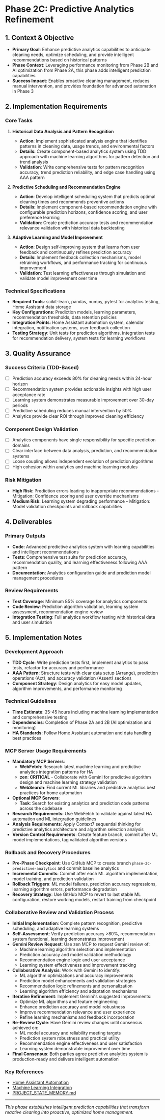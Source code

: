 # Phase 2C: Predictive Analytics Refinement

## 1. Context & Objective
- **Primary Goal**: Enhance predictive analytics capabilities to anticipate cleaning needs, optimize scheduling, and provide intelligent recommendations based on historical patterns
- **Phase Context**: Leveraging performance monitoring from Phase 2B and AI optimization from Phase 2A, this phase adds intelligent prediction capabilities
- **Success Impact**: Enables proactive cleaning management, reduces manual intervention, and provides foundation for advanced automation in Phase 3

## 2. Implementation Requirements

### Core Tasks
1. **Historical Data Analysis and Pattern Recognition**
   - **Action**: Implement sophisticated analysis engine that identifies patterns in cleaning data, usage trends, and environmental factors
   - **Details**: Create component-based analytics system using TDD approach with machine learning algorithms for pattern detection and trend analysis
   - **Validation**: Write comprehensive tests for pattern recognition accuracy, trend prediction reliability, and edge case handling using AAA pattern

2. **Predictive Scheduling and Recommendation Engine**
   - **Action**: Develop intelligent scheduling system that predicts optimal cleaning times and recommends preventive actions
   - **Details**: Implement component-based recommendation engine with configurable prediction horizons, confidence scoring, and user preference learning
   - **Validation**: Create prediction accuracy tests and recommendation relevance validation with historical data backtesting

3. **Adaptive Learning and Model Improvement**
   - **Action**: Design self-improving system that learns from user feedback and continuously refines prediction accuracy
   - **Details**: Implement feedback collection mechanisms, model retraining workflows, and performance tracking for continuous improvement
   - **Validation**: Test learning effectiveness through simulation and validate model improvement over time

### Technical Specifications
- **Required Tools**: scikit-learn, pandas, numpy, pytest for analytics testing, Home Assistant data storage
- **Key Configurations**: Prediction models, learning parameters, recommendation thresholds, data retention policies
- **Integration Points**: Home Assistant automation system, calendar integration, notification systems, user feedback collection
- **Testing Strategy**: Unit tests for prediction algorithms, integration tests for recommendation delivery, system tests for learning workflows

## 3. Quality Assurance

### Success Criteria (TDD-Based)
- [ ] Prediction accuracy exceeds 80% for cleaning needs within 24-hour horizon
- [ ] Recommendation system provides actionable insights with high user acceptance rate
- [ ] Learning system demonstrates measurable improvement over 30-day periods
- [ ] Predictive scheduling reduces manual intervention by 50%
- [ ] Analytics provide clear ROI through improved cleaning efficiency

### Component Design Validation
- [ ] Analytics components have single responsibility for specific prediction domains
- [ ] Clear interface between data analysis, prediction, and recommendation systems
- [ ] Loose coupling allows independent evolution of prediction algorithms
- [ ] High cohesion within analytics and machine learning modules

### Risk Mitigation
- **High Risk**: Prediction errors leading to inappropriate recommendations - Mitigation: Confidence scoring and user override mechanisms
- **Medium Risk**: Learning system degrading performance - Mitigation: Model validation checkpoints and rollback capabilities

## 4. Deliverables

### Primary Outputs
- **Code**: Advanced predictive analytics system with learning capabilities and intelligent recommendations
- **Tests**: Comprehensive test suite for prediction accuracy, recommendation quality, and learning effectiveness following AAA pattern
- **Documentation**: Analytics configuration guide and prediction model management procedures

### Review Requirements
- **Test Coverage**: Minimum 85% coverage for analytics components
- **Code Review**: Prediction algorithm validation, learning system assessment, recommendation engine review
- **Integration Testing**: Full analytics workflow testing with historical data and user simulation

## 5. Implementation Notes

### Development Approach
- **TDD Cycle**: Write prediction tests first, implement analytics to pass tests, refactor for accuracy and performance
- **AAA Pattern**: Structure tests with clear data setup (Arrange), prediction operations (Act), and accuracy validation (Assert) sections
- **Component Strategy**: Design analytics for easy model updates, algorithm improvements, and performance monitoring

### Technical Guidelines
- **Time Estimate**: 35-45 hours including machine learning implementation and comprehensive testing
- **Dependencies**: Completion of Phase 2A and 2B (AI optimization and monitoring)
- **HA Standards**: Follow Home Assistant automation and data handling best practices

### MCP Server Usage Requirements
- **Mandatory MCP Servers**: 
  - **WebFetch**: Research latest machine learning and predictive analytics integration patterns for HA
  - **zen**: **CRITICAL** - Collaborate with Gemini for predictive algorithm design and machine learning strategy validation
  - **WebSearch**: Find current ML libraries and predictive analytics best practices for home automation
- **Optional MCP Servers**:
  - **Task**: Search for existing analytics and prediction code patterns across the codebase
- **Research Requirements**: Use WebFetch to validate against latest HA automation and ML integration guidelines
- **Analysis Requirements**: Apply Context7 sequential thinking for predictive analytics architecture and algorithm selection analysis
- **Version Control Requirements**: Create feature branch, commit after ML model implementations, tag validated algorithm versions

### Rollback and Recovery Procedures
- **Pre-Phase Checkpoint**: Use GitHub MCP to create branch `phase-2c-predictive-analytics` and commit baseline analytics
- **Incremental Commits**: Commit after each ML algorithm implementation, model training, and prediction validation
- **Rollback Triggers**: ML model failures, prediction accuracy regressions, learning algorithm errors, performance degradation
- **Recovery Strategy**: Use GitHub MCP to revert to last stable ML configuration, restore working models, restart training from checkpoint

### Collaborative Review and Validation Process
- **Initial Implementation**: Complete pattern recognition, predictive scheduling, and adaptive learning systems
- **Self-Assessment**: Verify prediction accuracy >80%, recommendation system functional, learning demonstrates improvement
- **Gemini Review Request**: Use zen MCP to request Gemini review of:
  - Machine learning algorithm selection and implementation
  - Prediction accuracy and model validation methodology
  - Recommendation engine logic and user acceptance
  - Learning system effectiveness and improvement tracking
- **Collaborative Analysis**: Work with Gemini to identify:
  - ML algorithm optimizations and accuracy improvements
  - Prediction model enhancements and validation strategies
  - Recommendation logic refinements and personalization
  - Learning algorithm efficiency and adaptation mechanisms
- **Iterative Refinement**: Implement Gemini's suggested improvements:
  - Optimize ML algorithms and feature engineering
  - Enhance prediction accuracy and model robustness
  - Improve recommendation relevance and user experience
  - Refine learning mechanisms and feedback incorporation
- **Re-Review Cycle**: Have Gemini review changes until consensus achieved on:
  - ML model accuracy and reliability meeting targets
  - Prediction system robustness and practical utility
  - Recommendation engine effectiveness and user satisfaction
  - Learning system demonstrable improvement over time
- **Final Consensus**: Both parties agree predictive analytics system is production-ready and delivers intelligent automation

### Key References
- [Home Assistant Automation](https://www.home-assistant.io/docs/automation/)
- [Machine Learning Integration](https://developers.home-assistant.io/docs/core/platform/)
- [PROJECT_STATE_MEMORY.md](../PROJECT_STATE_MEMORY.md)

---
*This phase establishes intelligent prediction capabilities that transform reactive cleaning into proactive, optimized home management.*